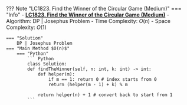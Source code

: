 ??? Note "LC1823. Find the Winner of the Circular Game (Medium)"
    === "Info"
        - **<a href="https://leetcode-cn.com/problems/find-the-winner-of-the-circular-game/" target="_blank">LC1823. Find the Winner of the Circular Game (Medium)</a>**
        - Algorithm: DP | Josephus Problem
        - Time Complexity: $O(n)$
        - Space Complexity: $O(1)$

    === "Solution"
        DP | Josephus Problem
    === "Main Method $O(n)$"
        === "Python"
            ``` Python
            class Solution:
            def findTheWinner(self, n: int, k: int) -> int:
                def helper(m):
                    if m == 1: return 0 # index starts from 0
                    return (helper(m - 1) + k) % m

                return helper(n) + 1 # convert back to start from 1
            ```